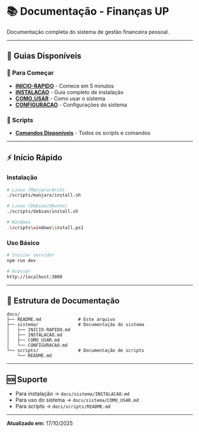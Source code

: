 # 📚 Documentação - Finanças UP

Documentação completa do sistema de gestão financeira pessoal.

---

## 📖 Guias Disponíveis

### 🚀 Para Começar

- **[INICIO-RAPIDO](sistema/INICIO-RAPIDO.md)** - Comece em 5 minutos
- **[INSTALACAO](sistema/INSTALACAO.md)** - Guia completo de instalação
- **[COMO_USAR](sistema/COMO_USAR.md)** - Como usar o sistema
- **[CONFIGURACAO](sistema/CONFIGURACAO.md)** - Configurações do sistema

### 🔧 Scripts

- **[Comandos Disponíveis](scripts/COMANDOS-DISPONIVEIS.md)** - Todos os scripts e comandos

---

## ⚡ Início Rápido

### Instalação

```bash
# Linux (Manjaro/Arch)
./scripts/manjaro/install.sh

# Linux (Debian/Ubuntu)
./scripts/debian/install.sh

# Windows
.\scripts\windows\install.ps1
```

### Uso Básico

```bash
# Iniciar servidor
npm run dev

# Acessar
http://localhost:3000
```

---

## 📁 Estrutura de Documentação

```
docs/
├── README.md              # Este arquivo
├── sistema/               # Documentação do sistema
│   ├── INICIO-RAPIDO.md
│   ├── INSTALACAO.md
│   ├── COMO_USAR.md
│   └── CONFIGURACAO.md
└── scripts/               # Documentação de scripts
    └── README.md
```

---

## 🆘 Suporte

- Para instalação → `docs/sistema/INSTALACAO.md`
- Para uso do sistema → `docs/sistema/COMO_USAR.md`
- Para scripts → `docs/scripts/README.md`

---

**Atualizado em:** 17/10/2025
